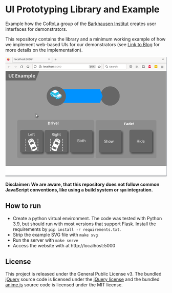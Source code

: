 # UI Prototyping Library and Example
Example how the CoRoLa group of the [Barkhausen Institut](https://www.barkhauseninstitut.org/) creates user interfaces for demonstrators.

This repository contains the library and a minimum working example of how we implement web-based UIs for our demonstrators (see [Link to Blog](https://www.barkhauseninstitut.org/en/research/lab-1/our-blog/posts/ui-prototyping) for more details on the implementation).

![](img/ui_prototyping_animation.gif)

**Disclaimer: We are aware, that this repository does not follow common JavaScript conventions, like using a build system or `npm` integration.**


## How to run
- Create a python virtual environment. The code was tested with Python 3.9, but should run with most versions that support Flask. Install the requirements by `pip install -r requirements.txt`.
- Strip the example SVG file with `make svg`
- Run the server with `make serve`
- Access the website with at http://localhost:5000

## License
This project is released under the General Public License v3. The bundled [jQuery](https://jquery.com/) source code is licensed under the [jQuery license](https://jquery.org/license/) and the bundled [anime.js](https://animejs.com/) source code is licensed under the MIT license.
